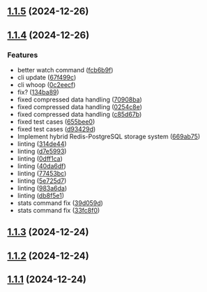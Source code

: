 ## [1.1.5](https://github.com/AccursedGalaxy/Orders/compare/v1.1.4...v1.1.5) (2024-12-26)



## [1.1.4](https://github.com/AccursedGalaxy/Orders/compare/v1.1.3...v1.1.4) (2024-12-26)


### Features

* better watch command ([fcb6b9f](https://github.com/AccursedGalaxy/Orders/commit/fcb6b9fd65b0bd7617fddd6bdbf7b2493094ed8a))
* cli update ([67f499c](https://github.com/AccursedGalaxy/Orders/commit/67f499c822284e7be35840ac457c65f18576224d))
* cli whoop ([0c2eecf](https://github.com/AccursedGalaxy/Orders/commit/0c2eecf0e69ff3d8dcf90417cbffdecc35fcc577))
* fix? ([134ba89](https://github.com/AccursedGalaxy/Orders/commit/134ba89c7ebc968601bd7a78e271f30d61ac4072))
* fixed compressed data handling ([70908ba](https://github.com/AccursedGalaxy/Orders/commit/70908bace06ec2b03cff2e21d17c07de753c8939))
* fixed compressed data handling ([0254c8e](https://github.com/AccursedGalaxy/Orders/commit/0254c8e4ab629af16d59e84fe5732706cf54c328))
* fixed compressed data handling ([c85d67b](https://github.com/AccursedGalaxy/Orders/commit/c85d67b062e971ab9eb674a487c748b358b927eb))
* fixed test cases ([655bee0](https://github.com/AccursedGalaxy/Orders/commit/655bee0989db6dd5a01c1a3409a6153269c5fb44))
* fixed test cases ([d93429d](https://github.com/AccursedGalaxy/Orders/commit/d93429d95893c2378f920f7d9954265f2952a3c6))
* Implement hybrid Redis-PostgreSQL storage system ([669ab75](https://github.com/AccursedGalaxy/Orders/commit/669ab7582b25264f6fb115a52ddfa28d22d4249d))
* linting ([314de44](https://github.com/AccursedGalaxy/Orders/commit/314de441e2a70c4d384766c79367100f54b4db43))
* linting ([d7e5993](https://github.com/AccursedGalaxy/Orders/commit/d7e59934ab62d940b45e7a7d0a5f731c630c21bd))
* linting ([0dff1ca](https://github.com/AccursedGalaxy/Orders/commit/0dff1caf582057a8a84c73f6b95e78a4a40bdf83))
* linting ([40da6df](https://github.com/AccursedGalaxy/Orders/commit/40da6df20080563d8105be0e53489e078ae994bd))
* linting ([77453bc](https://github.com/AccursedGalaxy/Orders/commit/77453bc1c5f6e94e6de6d526d91a278708e9a38d))
* linting ([5e725d7](https://github.com/AccursedGalaxy/Orders/commit/5e725d7f9eb3e837a62a0f0bd365f1e6d96dc921))
* linting ([983a6da](https://github.com/AccursedGalaxy/Orders/commit/983a6da64c9d328568a876df5b68b59f97b6c6c0))
* linting ([db8f5e1](https://github.com/AccursedGalaxy/Orders/commit/db8f5e1257b9d96fcc2e8fbec279907541331acd))
* stats command fix ([39d059d](https://github.com/AccursedGalaxy/Orders/commit/39d059d1fceb4bec41d2b2776badf03a9fc6c6a4))
* stats command fix ([33fc8f0](https://github.com/AccursedGalaxy/Orders/commit/33fc8f0795eaa09d86097b7fe3699cad81e84af6))



## [1.1.3](https://github.com/AccursedGalaxy/Orders/compare/v1.1.2...v1.1.3) (2024-12-24)



## [1.1.2](https://github.com/AccursedGalaxy/Orders/compare/v1.1.1...v1.1.2) (2024-12-24)



## [1.1.1](https://github.com/AccursedGalaxy/Orders/compare/v1.1.0...v1.1.1) (2024-12-24)



